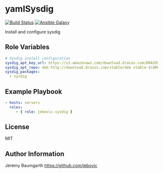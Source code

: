 yamlSysdig
======

[![Build Status](https://travis-ci.org/jebovic/ansible-sysdig.svg?branch=master)](https://travis-ci.org/jebovic/ansible-sysdig) [![Ansible Galaxy](https://img.shields.io/badge/galaxy-jebovic.sysdig-blue.svg?style=flat)](https://galaxy.ansible.com/jebovic/sysdig)

Install and configure sysdig

Role Variables
--------------

```yaml
# Sysdig install configuration
sysdig_apt_key_url: https://s3.amazonaws.com/download.draios.com/DRAIOS-GPG-KEY.public
sysdig_apt_repo: deb http://download.draios.com/stable/deb stable-$(ARCH)/
sysdig_packages:
  - sysdig
```

Example Playbook
----------------

```yaml
- hosts: servers
  roles:
     - { role: jebovic.sysdig }
```

License
-------

MIT

Author Information
------------------

Jérémy Baumgarth https://github.com/jebovic